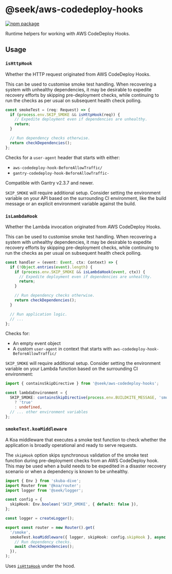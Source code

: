 # @seek/aws-codedeploy-hooks

[![npm package](https://img.shields.io/npm/v/%40seek/aws-codedeploy-hooks)](https://www.npmjs.com/package/@seek/aws-codedeploy-hooks)

Runtime helpers for working with AWS CodeDeploy Hooks.

## Usage

### `isHttpHook`

Whether the HTTP request originated from AWS CodeDeploy Hooks.

This can be used to customise smoke test handling.
When recovering a system with unhealthy dependencies,
it may be desirable to expedite recovery efforts by skipping pre-deployment checks,
while continuing to run the checks as per usual on subsequent health check polling.

```typescript
const smokeTest = (req: Request) => {
  if (process.env.SKIP_SMOKE && isHttpHook(req)) {
    // Expedite deployment even if dependencies are unhealthy.
    return;
  }

  // Run dependency checks otherwise.
  return checkDependencies();
};
```

Checks for a `user-agent` header that starts with either:

- `aws-codedeploy-hook-BeforeAllowTraffic/`
- `gantry-codedeploy-hook-BeforeAllowTraffic-`

Compatible with Gantry v2.3.7 and newer.

`SKIP_SMOKE` will require additional setup. Consider setting the environment variable on your API based on the surrounding CI environment,
like the build message or an explicit environment variable against the build.

### `isLambdaHook`

Whether the Lambda invocation originated from AWS CodeDeploy Hooks.

This can be used to customise smoke test handling.
When recovering a system with unhealthy dependencies,
it may be desirable to expedite recovery efforts by skipping pre-deployment checks,
while continuing to run the checks as per usual on subsequent health check polling.

```typescript
const handler = (event: Event, ctx: Context) => {
  if (!Object.entries(event).length) {
    if (process.env.SKIP_SMOKE && isLambdaHook(event, ctx)) {
      // Expedite deployment even if dependencies are unhealthy.
      return;
    }

    // Run dependency checks otherwise.
    return checkDependencies();
  }

  // Run application logic.
  // ...
};
```

Checks for:

- An empty event object
- A custom `user-agent` in context that starts with `aws-codedeploy-hook-BeforeAllowTraffic/`

`SKIP_SMOKE` will require additional setup. Consider setting the environment variable on your Lambda function based on the surrounding CI environment:

```typescript
import { containsSkipDirective } from '@seek/aws-codedeploy-hooks';

const lambdaEnvironment = {
  SKIP_SMOKE: containsSkipDirective(process.env.BUILDKITE_MESSAGE, 'smoke')
    ? 'true'
    : undefined,
  // ... other environment variables
};
```

### `smokeTest.koaMiddleware`

A Koa middleware that executes a smoke test function to check whether the application is broadly operational and ready to serve requests.

The `skipHook` option skips synchronous validation of the smoke test function during pre-deployment checks from an AWS CodeDeploy hook.
This may be used when a build needs to be expedited in a disaster recovery scenario or when a dependency is known to be unhealthy.

```typescript
import { Env } from 'skuba-dive';
import Router from '@koa/router';
import logger from '@seek/logger';

const config = {
  skipHook: Env.boolean('SKIP_SMOKE', { default: false }),
};

const logger = createLogger();

export const router = new Router().get(
  '/smoke',
  smokeTest.koaMiddleware({ logger, skipHook: config.skipHook }, async () => {
    // Run dependency checks.
    await checkDependencies();
  }),
);
```

Uses [`isHttpHook`](#ishttphook) under the hood.

